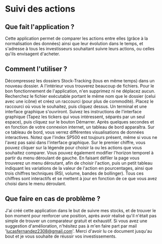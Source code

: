 # Suivi des actions

## Que fait l'application ?

Cette application permet de comparer les actions entre elles (grâce à la normalisation des données) ainsi que leur évolution dans le temps, et s'adresse à tous les investisseurs souhaitant suivre leurs actions, ou celles qu'ils envisagent d'acheter.

## Comment l'utiliser ?

Décompressez les dossiers Stock-Tracking (tous en même temps) dans un nouveau dossier. A l'intérieur vous trouverez beaucoup de fichiers. Pour le bon fonctionnement de l'application, n'en supprimez ni ne déplacez aucun. Recherchez le fichier exécutable portant le même nom que le dossier (celui avec une icône) et créez un raccourci (pour plus de commodité). Placez le raccourci où vous le souhaitez, puis cliquez dessus. Un terminal et une interface graphique s'ouvriront. Suivez les instructions de l'interface graphique (Tapez les tickers qui vous intéressent, séparés par un seul espace), puis cliquez sur le bouton Démarrer. Après quelques secondes et en fonction de votre connexion internet, un tableau de bord apparaîtra. Sur ce tableau de bord, vous verrez différentes visualisations de données interactives. Notez que l'index SP500 est toujours présent, même si vous ne l'avez pas saisi dans l'interface graphique. Sur le premier chiffre, vous pouvez cliquer sur la légende pour choisir la ou les actions que vous souhaitez comparer. Vous pouvez également modifier l'horizon temporel à partir du menu déroulant de gauche. En faisant défiler la page vous trouverez un menu déroutant, afin de choisir l'action, puis un petit tableau indiquant les variations de la valeur de l'action en pourcentages, ainsi que trois chiffres techniques (RSI, volume, bandes de bollinger). Tous ces chiffres sont interactifs et se mettent à jour en fonction de ce que vous avez choisi dans le menu déroulant.

## Que faire en cas de problème ?

J'ai créé cette application dans le but de suivre mes stocks, et de trouver le bon moment pour renforcer une position, après avoir réalisé qu'il n'était pas simple de trouver un comparateur gratuit et exhaustif. Si vous avez une suggestion d'amélioration, n'hésitez pas à m'en faire part par mail 'lucasfernandez2308@gmail.com'. Merci d'avoir lu ce document jusqu'au bout et je vous souhaite de réussir vos investissements.
